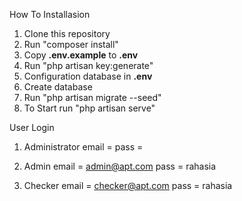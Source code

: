 How To Installasion
1. Clone this repository
2. Run "composer install"
3. Copy **.env.example** to **.env**
4. Run "php artisan key:generate"
5. Configuration database in **.env**
6. Create database
7. Run "php artisan migrate --seed"
8. To Start run "php artisan serve"


User Login
1. Administrator
    email = 
    pass  = 

2. Admin
    email = admin@apt.com
    pass  = rahasia

2. Checker
    email = checker@apt.com
    pass  = rahasia
